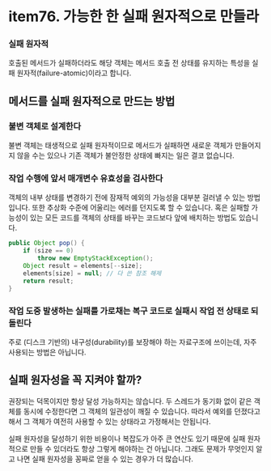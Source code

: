# item76. 가능한 한 실패 원자적으로 만들라

### 실패 원자적

호출된 메서드가 실패하더라도 해당 객체는 메서드 호출 전 상태를 유지하는 특성을 실패 원자적(failure-atomic)이라고 합니다.



## 메서드를 실패 원자적으로 만드는 방법

### 불변 객체로 설계한다

불변 객체는 태생적으로 실패 원자적이므로 메서드가 실패하면 새로운 객체가 만들어지지 않을 수는 있으나 기존 객체가 불안정한 상태에 빠지는 일은 결코 없습니다.

### 작업 수행에 앞서 매개변수 유효성을 검사한다

객체의 내부 상태를 변경하기 전에 잠재적 예외의 가능성을 대부분 걸러낼 수 있는 방법입니다. 또한 추상화 수준에 어울리는 에러를 던지도록 할 수 있습니다. 혹은 실패할 가능성이 있는 모든 코드를 객체의 상태를 바꾸는 코드보다 앞에 배치하는 방법도 있습니다. 

```java
public Object pop() {
    if (size == 0)
        throw new EmptyStackException();
    Object result = elements[--size];
    elements[size] = null; // 다 쓴 참조 해제
    return result;
}
```



### 작업 도중 발생하는 실패를 가로채는 복구 코드로 실패시 작업 전 상태로 되돌린다

주로 (디스크 기반의) 내구성(durability)를 보장해야 하는 자료구조에 쓰이는데, 자주 사용되는 방법은 아닙니다.



## 실패 원자성을 꼭 지켜야 할까?

권장되는 덕목이지만 항상 달성 가능하지는 않습니다. 두 스레드가 동기화 없이 같은 객체를 동시에 수정한다면 그 객체의 일관성이 깨질 수 있습니다. 따라서 예외를 던졌다고 해서 그 객체가 여전히 사용할 수 있는 상태라고 가정해서는 안됩니다.

실패 원자성을 달성하기 위한 비용이나 복잡도가 아주 큰 연산도 있기 때문에 실패 원자적으로 만들 수 있더라도 항상 그렇게 해야하는 건 아닙니다. 그래도 문제가 무엇인지 알고 나면 실패 원자성을 꽁짜로 얻을 수 있는 경우가 더 많습니다.

